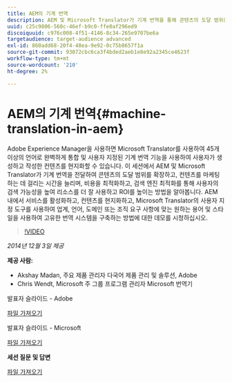 ```yaml
---
title: AEM의 기계 번역
description: AEM 및 Microsoft Translator가 기계 번역을 통해 콘텐츠의 도달 범위를 확대하고, 컨텐츠 출시 시간을 단축하며, 비용을 최적화하고, 검색 엔진 최적화를 통해 사용자의 검색 가능성을 높여 리소스를 더 잘 사용하고 ROI를 높이는 방법을 알아봅니다.
uuid: c25c9806-560c-46ef-b9c0-ffe0af296ed9
discoiquuid: c976c008-4f51-4146-8c34-265e9707be6a
targetaudience: target-audience advanced
exl-id: 860add68-20f4-48ea-9e92-0c75b8657f1a
source-git-commit: 93072cbc6ca3f4bded2aeb1e8e92a2345ce4623f
workflow-type: tm+mt
source-wordcount: '210'
ht-degree: 2%

---
```


# AEM의 기계 번역{#machine-translation-in-aem}

Adobe Experience Manager을 사용하면 Microsoft Translator를 사용하여 45개 이상의 언어로 완벽하게 통합 및 사용자 지정된 기계 번역 기능을 사용하여 사용자가 생성하고 작성한 컨텐츠를 현지화할 수 있습니다. 이 세션에서 AEM 및 Microsoft Translator가 기계 번역을 전달하여 콘텐츠의 도달 범위를 확장하고, 컨텐츠를 마케팅하는 데 걸리는 시간을 늘리며, 비용을 최적화하고, 검색 엔진 최적화를 통해 사용자의 검색 가능성을 높여 리소스를 더 잘 사용하고 ROI를 높이는 방법을 알아봅니다. AEM 내에서 서비스를 활성화하고, 컨텐츠를 현지화하고, Microsoft Translator의 사용자 지정 도구를 사용하여 업계, 언어, 도메인 또는 조직 요구 사항에 맞는 원하는 용어 및 스타일을 사용하여 고유한 번역 시스템을 구축하는 방법에 대한 데모를 시청하십시오.

>[!VIDEO](https://video.tv.adobe.com/v/19383/?quality=9)

*2014년 12월 3일 제공*

**제공 사람:**

* Akshay Madan, 주요 제품 관리자 다국어 제품 관리 및 솔루션, Adobe
* Chris Wendt, Microsoft 주 그룹 프로그램 관리자 Microsoft 번역기

발표자 슬라이드 - Adobe

[파일 가져오기](assets/aem-gems-machine-translation-12-03-14.pdf)

발표자 슬라이드 - Microsoft

[파일 가져오기](assets/adobe-microsoft-gems-12-03-14.pdf)

**세션 질문 및 답변**

[파일 가져오기](assets/q-a-machine-translation-12-3-14.pdf)
<!--
[Get back to the Overview](https://helpx.adobe.com/experience-manager/kt/eseminars/gems/aem-index.html)
-->
